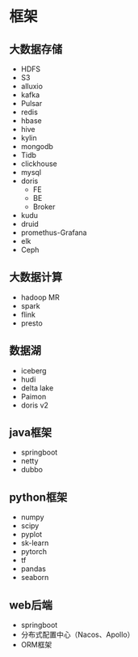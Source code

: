 # 框架
## 大数据存储

- HDFS
- S3
- alluxio
- kafka
- Pulsar
- redis
- hbase
- hive
- kylin
- mongodb
- Tidb
- clickhouse
- mysql
- doris
    - FE
    - BE
    - Broker
- kudu
- druid
- promethus-Grafana
- elk
- Ceph

## 大数据计算

- hadoop MR
- spark
- flink
- presto

## 数据湖
 
- iceberg
- hudi
- delta lake
- Paimon
- doris v2

## java框架
- springboot
- netty
- dubbo

## python框架

- numpy
- scipy
- pyplot
- sk-learn
- pytorch
- tf
- pandas
- seaborn

## web后端

- springboot
- 分布式配置中心（Nacos、Apollo）
- ORM框架
